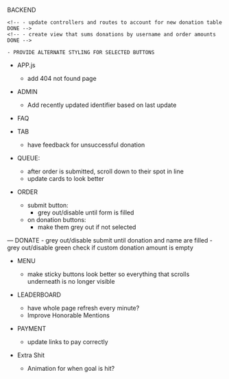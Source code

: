 BACKEND
<!-- - double check isPaid and updatePaid logic with frontend code DONE -->
    <!-- - update controllers and routes to account for new donation table DONE -->
    <!-- - create view that sums donations by username and order amounts DONE -->

<!-- FRONTEND -->
<!-- - go through and update routes/paths from old frontend DONE -->
    - PROVIDE ALTERNATE STYLING FOR SELECTED BUTTONS

- APP.js
    <!-- - make admin page not adhere to same width settings DONE -->
    <!-- - update mainNav to be same width DONE -->
    - add 404 not found page

- ADMIN
    <!-- - figure out how to load all orders and filter accordingly DONE
    - add functionality to update paid/completed/delete DONE
    - add comments into rows that have them DONE -->
    <!-- ???? REVIST - Add in ability to close tables with dropdown -->
    - Add recently updated identifier based on last update
    <!-- !!!! NO - Remove navigate from AdminTableRow and use something better to re-render tables -->
    <!-- - add a tab section to close tabs and check values DONE -->
    <!-- !!!! NO - make table scrollable? -->
    <!-- - Add table for donations DONE -->
    <!-- ???? REVISIT - Add Search/filter functionality  -->

- FAQ
    <!-- - redesign DONE -->

- TAB
    <!-- !!!! NO - move tab out from being own page and make it a button to switch between tab and admin pages -->
    <!-- - finish building out functionality in TabTableRow DONE -->
    <!-- !!!! NO - maybe add field to getOrdersGrouped for if total_unpaid = 0 and that will allow us to undo marking a tab closed? -->
    <!-- - figure out donations DONE -->
    <!-- !!!! NO - make table scrollable? -->
    <!-- - redo table to align with new backend queries and view DONE -->
    <!-- - add separate queries for paid/unpaid? DONE -->
    <!-- ???? REVISIT - add modal for confirming close tab?  -->
    <!-- - add functionality to close all donations for a user and make "Add Donation" a modal pop-up form? DONE -->
    <!-- ???? REVISIT - Add Search/filter functionality -->
    - have feedback for unsuccessful donation

- QUEUE:
    <!-- - Go through queue, queueList, queueItem and update to match what is returned from database DONE -->
    - after order is submitted, scroll down to their spot in line
    - update cards to look better
    <!-- - Add EDIT/DELETE FUNCTIONALITY TO QUEUE BASED ON USER's NAME IN LOCALSTORAGE DONE -->
    <!-- - check localStorage username against names in queue and make the card different somehow DONE -->

- ORDER
    <!-- - make it where form can't be submitted if any inputs are blank DONE
    - add option to enter in own drink DONE
    - Save username to local storage DONE -->
    <!-- - don't let user change name DONE -->
    <!-- !!!! NO - Add a check to see if a user already exists with that name and isn't stored in local storage -->
    <!-- - add donation field DONE -->
    - submit button:
        - grey out/disable until form is filled
    - on donation buttons:
        - make them grey out if not selected
        <!-- - add field popup if other is selected DONE -->
        <!-- - if other is selected, update OTHER to reflect value chosen DONE -->
    <!-- - update both ends to account for new donation table DONE -->

— DONATE
    <!-- - don't let user change name DONE -->
    <!-- - make that shit DONE -->
    - grey out/disable submit until donation and name are filled
    - grey out/disable green check if custom donation amount is empty

- MENU
    <!-- - make it where clicking "Add to Order" populates form in Order page DONE -->
    <!-- — make top buttons sticky and actually redirect to different sections of the page DONE -->
    - make sticky buttons look better so everything that scrolls underneath is no longer visible

- LEADERBOARD
    <!-- - make that shit (mobile and other version) DONE -->
    <!-- - add sum query to backend to get total of all orders submitted DONE -->
    - have whole page refresh every minute?
    - Improve Honorable Mentions
    <!-- - UPDATE backend to total order_totals and total_donated DONE -->

- PAYMENT
    - update links to pay correctly
    <!-- !!!! NO - maybe add userTotal to localStorage?? -->

- Extra Shit
    - Animation for when goal is hit?